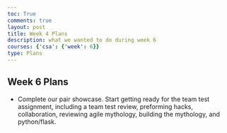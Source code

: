 ```yaml
---
toc: True
comments: true
layout: post
title: Week 4 Plans
description: what we wanted to do during week 6
courses: {'csa': {'week': 6}}
type: Plans
---
```


## Week 6 Plans
- Complete our pair showcase. Start getting ready for the team test assignment, including a team test review, preforming hacks, collaboration, reviewing agile mythology, building the mythology, and python/flask. 